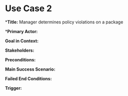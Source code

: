 # Use Case 2
*__Title:__
Manager determines policy violations on a package

*__Primary Actor:__

**Goal in Context:**

**Stakeholders:**

**Preconditions:**

**Main Success Scenario:**

**Failed End Conditions:**

**Trigger:**


